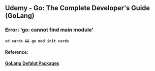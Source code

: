 ## Udemy - Go: The Complete Developer's Guide (GoLang)

### Error: 'go: cannot find main module'
#### `cd cards && go mod init cards`

#### Reference:
#### [GoLang Defalut Packages](https://golang.org/pkg/)
